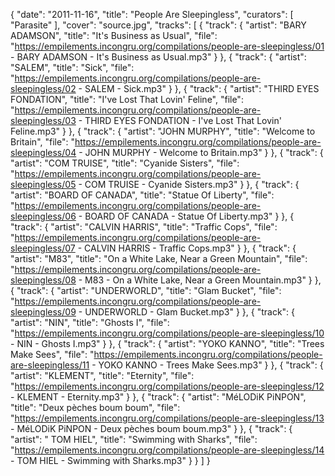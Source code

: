 {
  "date": "2011-11-16",
  "title": "People Are Sleepingless",
  "curators": [
    "Parasite"
  ],
  "cover": "source.jpg",
  "tracks": [
    {
      "track": {
        "artist": "BARY ADAMSON",
        "title": "It's Business as Usual",
        "file": "https://empilements.incongru.org/compilations/people-are-sleepingless/01 - BARY ADAMSON - It's Business as Usual.mp3"
      }
    },
    {
      "track": {
        "artist": "SALEM",
        "title": "Sick",
        "file": "https://empilements.incongru.org/compilations/people-are-sleepingless/02 - SALEM - Sick.mp3"
      }
    },
    {
      "track": {
        "artist": "THIRD EYES FONDATION",
        "title": "I've Lost That Lovin' Feline",
        "file": "https://empilements.incongru.org/compilations/people-are-sleepingless/03 - THIRD EYES FONDATION - I've Lost That Lovin' Feline.mp3"
      }
    },
    {
      "track": {
        "artist": "JOHN MURPHY",
        "title": "Welcome to Britain",
        "file": "https://empilements.incongru.org/compilations/people-are-sleepingless/04 - JOHN MURPHY - Welcome to Britain.mp3"
      }
    },
    {
      "track": {
        "artist": "COM TRUISE",
        "title": "Cyanide Sisters",
        "file": "https://empilements.incongru.org/compilations/people-are-sleepingless/05 - COM TRUISE - Cyanide Sisters.mp3"
      }
    },
    {
      "track": {
        "artist": "BOARD OF CANADA",
        "title": "Statue Of Liberty",
        "file": "https://empilements.incongru.org/compilations/people-are-sleepingless/06 - BOARD OF CANADA - Statue Of Liberty.mp3"
      }
    },
    {
      "track": {
        "artist": "CALVIN  HARRIS",
        "title": "Traffic Cops",
        "file": "https://empilements.incongru.org/compilations/people-are-sleepingless/07 - CALVIN  HARRIS - Traffic Cops.mp3"
      }
    },
    {
      "track": {
        "artist": "M83",
        "title": "On a White Lake, Near a Green Mountain",
        "file": "https://empilements.incongru.org/compilations/people-are-sleepingless/08 - M83 - On a White Lake, Near a Green Mountain.mp3"
      }
    },
    {
      "track": {
        "artist": "UNDERWORLD",
        "title": "Glam Bucket",
        "file": "https://empilements.incongru.org/compilations/people-are-sleepingless/09 - UNDERWORLD - Glam Bucket.mp3"
      }
    },
    {
      "track": {
        "artist": "NIN",
        "title": "Ghosts I",
        "file": "https://empilements.incongru.org/compilations/people-are-sleepingless/10 - NIN - Ghosts I.mp3"
      }
    },
    {
      "track": {
        "artist": "YOKO KANNO",
        "title": "Trees Make Sees",
        "file": "https://empilements.incongru.org/compilations/people-are-sleepingless/11 - YOKO KANNO - Trees Make Sees.mp3"
      }
    },
    {
      "track": {
        "artist": "KLEMENT",
        "title": "Eternity",
        "file": "https://empilements.incongru.org/compilations/people-are-sleepingless/12 - KLEMENT - Eternity.mp3"
      }
    },
    {
      "track": {
        "artist": "MéLODiK PiNPON",
        "title": "Deux pèches boum boum",
        "file": "https://empilements.incongru.org/compilations/people-are-sleepingless/13 - MéLODiK PiNPON - Deux pèches boum boum.mp3"
      }
    },
    {
      "track": {
        "artist": " TOM HIEL",
        "title": "Swimming with Sharks",
        "file": "https://empilements.incongru.org/compilations/people-are-sleepingless/14 -  TOM HIEL - Swimming with Sharks.mp3"
      }
    }
  ]
}
